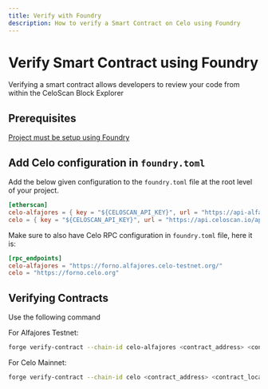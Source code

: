 ```yaml
---
title: Verify with Foundry
description: How to verify a Smart Contract on Celo using Foundry
---
```


# Verify Smart Contract using Foundry

Verifying a smart contract allows developers to review your code from within the CeloScan Block Explorer

## Prerequisites

[Project must be setup using Foundry](../deploy/foundry.md)

## Add Celo configuration in `foundry.toml`

Add the below given configuration to the `foundry.toml` file at the root level of your project.

```toml
[etherscan]
celo-alfajores = { key = "${CELOSCAN_API_KEY}", url = "https://api-alfajores.celoscan.io/api"}
celo = { key = "${CELOSCAN_API_KEY}", url = "https://api.celoscan.io/api"}
```

Make sure to also have Celo RPC configuration in `foundry.toml` file, here it is:

```toml
[rpc_endpoints]
celo-alfajores = "https://forno.alfajores.celo-testnet.org/"
celo = "https://forno.celo.org"
```

## Verifying Contracts

Use the following command

For Alfajores Testnet:

```bash
forge verify-contract --chain-id celo-alfajores <contract_address> <contract_location> --watch
```

For Celo Mainnet:

```bash
forge verify-contract --chain-id celo <contract_address> <contract_location> --watch
```
